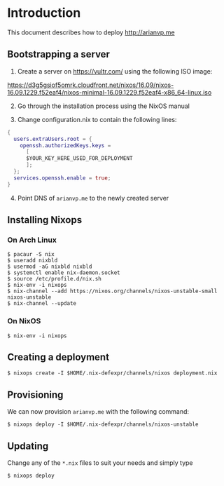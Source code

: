 # Introduction

This document describes how to deploy http://arianvp.me


## Bootstrapping a server

1. Create a server on https://vultr.com/ using the following
ISO image:

https://d3g5gsiof5omrk.cloudfront.net/nixos/16.09/nixos-16.09.1229.f52eaf4/nixos-minimal-16.09.1229.f52eaf4-x86_64-linux.iso


2. Go through the installation process using the NixOS manual

3. Change configuration.nix to contain the following lines:

```nix
{
  users.extraUsers.root = {
    openssh.authorizedKeys.keys =
      [
      $YOUR_KEY_HERE_USED_FOR_DEPLOYMENT
      ];
  };
  services.openssh.enable = true;
}
```

4. Point DNS of `arianvp.me` to the newly created server


## Installing Nixops

### On Arch Linux
```
$ pacaur -S nix
$ useradd nixbld
$ usermod -aG nixbld nixbld
$ systemctl enable nix-daemon.socket
$ source /etc/profile.d/nix.sh
$ nix-env -i nixops
$ nix-channel --add https://nixos.org/channels/nixos-unstable-small nixos-unstable
$ nix-channel --update
```

### On NixOS
```
$ nix-env -i nixops
```


## Creating a deployment

```
$ nixops create -I $HOME/.nix-defexpr/channels/nixos deployment.nix
```


## Provisioning

We can now provision `arianvp.me` with the following command:

```
$ nixops deploy -I $HOME/.nix-defexpr/channels/nixos-unstable
```


## Updating

Change any of the `*.nix` files to suit your needs and simply type

```
$ nixops deploy
```

